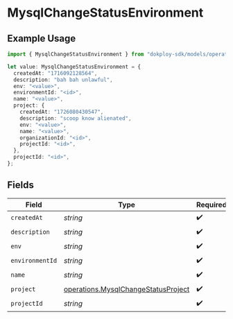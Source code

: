 # MysqlChangeStatusEnvironment

## Example Usage

```typescript
import { MysqlChangeStatusEnvironment } from "dokploy-sdk/models/operations";

let value: MysqlChangeStatusEnvironment = {
  createdAt: "1716092128564",
  description: "bah bah unlawful",
  env: "<value>",
  environmentId: "<id>",
  name: "<value>",
  project: {
    createdAt: "1726080430547",
    description: "scoop know alienated",
    env: "<value>",
    name: "<value>",
    organizationId: "<id>",
    projectId: "<id>",
  },
  projectId: "<id>",
};
```

## Fields

| Field                                                                                      | Type                                                                                       | Required                                                                                   | Description                                                                                |
| ------------------------------------------------------------------------------------------ | ------------------------------------------------------------------------------------------ | ------------------------------------------------------------------------------------------ | ------------------------------------------------------------------------------------------ |
| `createdAt`                                                                                | *string*                                                                                   | :heavy_check_mark:                                                                         | N/A                                                                                        |
| `description`                                                                              | *string*                                                                                   | :heavy_check_mark:                                                                         | N/A                                                                                        |
| `env`                                                                                      | *string*                                                                                   | :heavy_check_mark:                                                                         | N/A                                                                                        |
| `environmentId`                                                                            | *string*                                                                                   | :heavy_check_mark:                                                                         | N/A                                                                                        |
| `name`                                                                                     | *string*                                                                                   | :heavy_check_mark:                                                                         | N/A                                                                                        |
| `project`                                                                                  | [operations.MysqlChangeStatusProject](../../models/operations/mysqlchangestatusproject.md) | :heavy_check_mark:                                                                         | N/A                                                                                        |
| `projectId`                                                                                | *string*                                                                                   | :heavy_check_mark:                                                                         | N/A                                                                                        |